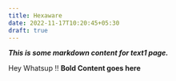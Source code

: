 ```yaml
---
title: Hexaware
date: 2022-11-17T10:20:45+05:30
draft: true
---
```

***This is some markdown content for text1 page.***

Hey Whatsup !! **Bold Content goes here**

